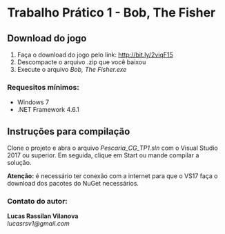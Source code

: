 # Trabalho Prático 1 - Bob, The Fisher
## Download do jogo
1) Faça o download do jogo pelo link: http://bit.ly/2viqF15
2) Descompacte o arquivo .zip que você baixou
3) Execute o arquivo _Bob, The Fisher.exe_

### Requesitos mínimos:
- Windows 7
- .NET Framework 4.6.1

## Instruções para compilação
Clone o projeto e abra o arquivo _Pescaria_CG_TP1.sln_ com o Visual Studio 2017 ou superior. Em seguida, clique em Start ou mande compilar a solução.

**Atenção:** é necessário ter conexão com a internet para que o VS17 faça o download dos pacotes do NuGet necessários.

### Contato do autor:
**Lucas Rassilan Vilanova**<br>
_lucasrsv1@gmail.com_